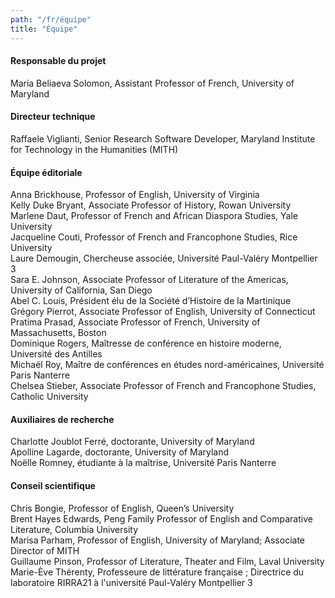 ```yaml
---
path: "/fr/équipe"
title: "Équipe"
---
```

#### Responsable du projet
Maria Beliaeva Solomon, Assistant Professor of French, University of Maryland
#### Directeur technique
Raffaele Viglianti, Senior Research Software Developer, Maryland Institute for Technology in the Humanities (MITH)

#### Équipe éditoriale
Anna Brickhouse, Professor of English, University of Virginia  
Kelly Duke Bryant, Associate Professor of History, Rowan University  
Marlene Daut, Professor of French and African Diaspora Studies, Yale University  
Jacqueline Couti, Professor of French and Francophone Studies, Rice University  
Laure Demougin, Chercheuse associée, Université Paul-Valéry Montpellier 3  
Sara E. Johnson, Associate Professor of Literature of the Americas, University of California, San Diego     
Abel C. Louis,  Président élu de la Société d’Histoire de la Martinique  
Grégory Pierrot, Associate Professor of English, University of Connecticut  
Pratima Prasad, Associate Professor of French, University of Massachusetts, Boston  
Dominique Rogers, Maîtresse de conférence en histoire moderne, Université des Antilles  
Michaël Roy, Maître de conférences en études nord-américaines, Université Paris Nanterre  
Chelsea Stieber, Associate Professor of French and Francophone Studies, Catholic University

#### Auxiliaires de recherche
Charlotte Joublot Ferré, doctorante, University of Maryland  
Apolline Lagarde, doctorante, University of Maryland  
Noëlle Romney, étudiante à la maîtrise, Université Paris Nanterre

#### Conseil scientifique
Chris Bongie, Professor of English, Queen’s University  
Brent Hayes Edwards, Peng Family Professor of English and Comparative Literature, Columbia University  
Marisa Parham, Professor of English, University of Maryland; Associate Director of MITH  
Guillaume Pinson, Professor of Literature, Theater and Film, Laval University  
Marie-Ève Thérenty, Professeure de littérature française ; Directrice du laboratoire RIRRA21 à l'université Paul-Valéry Montpellier 3